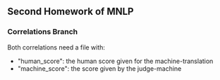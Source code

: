 ## Second Homework of MNLP

### Correlations Branch

Both correlations need a file with:
- "human_score": the human score given for the machine-translation
- "machine_score": the score given by the judge-machine